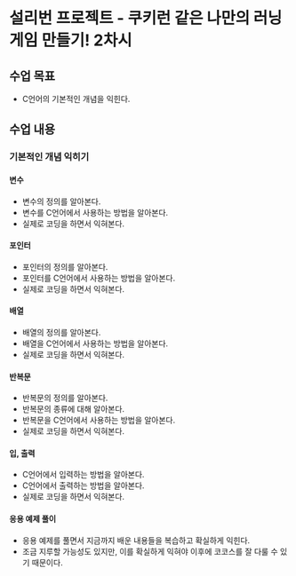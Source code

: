 # 설리번 프로젝트 - 쿠키런 같은 나만의 러닝 게임 만들기! 2차시

## 수업 목표

- C언어의 기본적인 개념을 익힌다.

## 수업 내용

### 기본적인 개념 익히기

#### 변수
 * 변수의 정의를 알아본다.
 * 변수를 C언어에서 사용하는 방법을 알아본다.
 * 실제로 코딩을 하면서 익혀본다.

#### 포인터
 * 포인터의 정의를 알아본다.
 * 포인터를 C언어에서 사용하는 방법을 알아본다.
 * 실제로 코딩을 하면서 익혀본다.

#### 배열
  * 배열의 정의를 알아본다.
  * 배열을 C언어에서 사용하는 방법을 알아본다.
  * 실제로 코딩을 하면서 익혀본다.

#### 반복문
 * 반복문의 정의를 알아본다.
 * 반복문의 종류에 대해 알아본다.
 * 반복문을 C언어에서 사용하는 방법을 알아본다.
 * 실제로 코딩을 하면서 익혀본다.

#### 입, 출력
 * C언어에서 입력하는 방법을 알아본다.
 * C언어에서 출력하는 방법을 알아본다.
 * 실제로 코딩을 하면서 익혀본다.

#### 응용 예제 풀이
 * 응용 예제를 풀면서 지금까지 배운 내용들을 복습하고 확실하게 익힌다.
 * 조금 지루할 가능성도 있지만, 이를 확실하게 익혀야 이후에 코코스를 잘 다룰 수 있기 때문이다.
